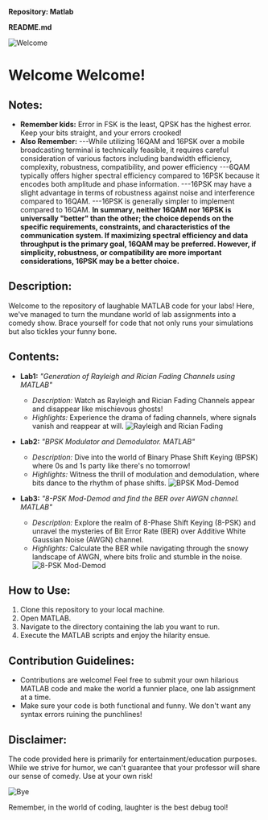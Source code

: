 **Repository: Matlab**

**README.md**

![Welcome](https://media.giphy.com/media/v1.Y2lkPTc5MGI3NjExdHozczVxY3N2MGpzYmY2M3kxZXJ6bWNocTl3aHJqYjY1ejJqdXJudCZlcD12MV9pbnRlcm5hbF9naWZfYnlfaWQmY3Q9Zw/OnnUZxcHsbBN6/giphy.gif)

# Welcome Welcome! 

## Notes:
- **Remember kids:** Error in FSK is the least, QPSK has the highest error. Keep your bits straight, and your errors crooked!
- **Also Remember:** 
  ---While utilizing 16QAM and 16PSK over a mobile broadcasting terminal is technically feasible, it requires careful consideration of various factors including          bandwidth efficiency, complexity, robustness, compatibility, and power efficiency
  ---6QAM typically offers higher spectral efficiency compared to 16PSK because it encodes both amplitude and phase information.
  ---16PSK may have a slight advantage in terms of robustness against noise and interference compared to 16QAM.
  ---16PSK is generally simpler to implement compared to 16QAM.
**In summary, neither 16QAM nor 16PSK is universally "better" than the other; the choice depends on the specific requirements, constraints, and characteristics of the communication system. If maximizing spectral efficiency and data throughput is the primary goal, 16QAM may be preferred. However, if simplicity, robustness, or compatibility are more important considerations, 16PSK may be a better choice.**



## Description:
Welcome to the repository of laughable MATLAB code for your labs! Here, we've managed to turn the mundane world of lab assignments into a comedy show. Brace yourself for code that not only runs your simulations but also tickles your funny bone.

## Contents:
- **Lab1:** _"Generation of Rayleigh and Rician Fading Channels using MATLAB"_
  - *Description:* Watch as Rayleigh and Rician Fading Channels appear and disappear like mischievous ghosts!
  - *Highlights:* Experience the drama of fading channels, where signals vanish and reappear at will.
  ![Rayleigh and Rician Fading](https://media.giphy.com/media/v1.Y2lkPTc5MGI3NjExdzN4bHo3OW9oZHZidHAwcnBpZmwydDFiZDgzajBqamdvamdtcXNqNCZlcD12MV9pbnRlcm5hbF9naWZfYnlfaWQmY3Q9Zw/3o6gb2dafrt2LMedcQ/giphy.gif)
  
- **Lab2:** _"BPSK Modulator and Demodulator. MATLAB"_
  - *Description:* Dive into the world of Binary Phase Shift Keying (BPSK) where 0s and 1s party like there's no tomorrow!
  - *Highlights:* Witness the thrill of modulation and demodulation, where bits dance to the rhythm of phase shifts.
  ![BPSK Mod-Demod](https://media.giphy.com/media/v1.Y2lkPTc5MGI3NjExNHFlOHphOXJ2cHF6eGsxN3VpOXBsNzhvNndobmZ3Y3R6MWF5d2Z0YyZlcD12MV9pbnRlcm5hbF9naWZfYnlfaWQmY3Q9Zw/eLeH2XuS0TykzQ7F07/giphy.gif)

- **Lab3:** _"8-PSK Mod-Demod and find the BER over AWGN channel. MATLAB"_
  - *Description:* Explore the realm of 8-Phase Shift Keying (8-PSK) and unravel the mysteries of Bit Error Rate (BER) over Additive White Gaussian Noise (AWGN) channel.
  - *Highlights:* Calculate the BER while navigating through the snowy landscape of AWGN, where bits frolic and stumble in the noise.
  ![8-PSK Mod-Demod](https://media.giphy.com/media/v1.Y2lkPTc5MGI3NjExbXEwdTA0aHY3Y3pqYXlvcXA0NzFpdWZzcmNxYXZqOW1pN3dwenVnciZlcD12MV9pbnRlcm5hbF9naWZfYnlfaWQmY3Q9Zw/q02G1ZHO9VeBa/giphy.gif)

## How to Use:
1. Clone this repository to your local machine.
2. Open MATLAB.
3. Navigate to the directory containing the lab you want to run.
4. Execute the MATLAB scripts and enjoy the hilarity ensue.

## Contribution Guidelines:
- Contributions are welcome! Feel free to submit your own hilarious MATLAB code and make the world a funnier place, one lab assignment at a time.
- Make sure your code is both functional and funny. We don't want any syntax errors ruining the punchlines!

## Disclaimer:
The code provided here is primarily for entertainment/education purposes. While we strive for humor, we can't guarantee that your professor will share our sense of comedy. Use at your own risk!

![Bye](https://media.giphy.com/media/v1.Y2lkPTc5MGI3NjExcm9mdHAwZ2hhOW5yNm93azkzZmo5bWc5aXNsdGFyN2hkcjAyNGxzZyZlcD12MV9pbnRlcm5hbF9naWZfYnlfaWQmY3Q9Zw/sn5NzZ2lnR9E4/giphy.gif)

Remember, in the world of coding, laughter is the best debug tool!
